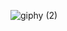 ![giphy (2)](https://github.com/yoshi2no/yoshi2no/assets/57059705/0f9a2647-60d8-4521-9e07-5bef60123742)
